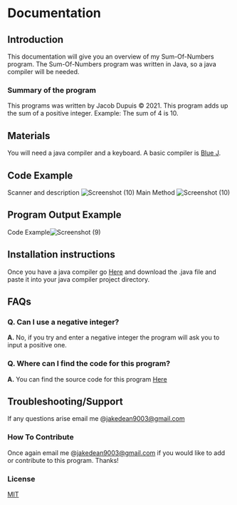 # Documentation
## Introduction 
This documentation will give you an overview of my Sum-Of-Numbers program. The Sum-Of-Numbers program was written in Java, so a java compiler will be needed. 
### Summary of the program
This programs was written by Jacob Dupuis © 2021. This program adds up the sum of a positive integer. Example: The sum of 4 is 10.
## Materials
You will need a java compiler and a keyboard. A basic compiler is [Blue J](https://www.bluej.org/).
## Code Example
Scanner and description ![Screenshot (10)](https://user-images.githubusercontent.com/66533303/144146895-3d0dd2a7-0f40-4623-8f73-c3e31f328953.png)
Main Method ![Screenshot (10)](https://user-images.githubusercontent.com/66533303/144146941-d8d23669-b58b-4aeb-b6a5-aacfb45df9be.png)
## Program Output Example
Code Example![Screenshot (9)](https://user-images.githubusercontent.com/66533303/144146325-b0e443e7-705b-47ec-ac76-3e6223406bba.png)
## Installation instructions
Once you have a java compiler go [Here](https://github.com/jakedean9903/Documentation) and download the .java file and paste it into your java compiler project directory.
## FAQs
### Q. Can I use a negative integer?
**A.** No, if you try and enter a negative integer the program will ask you to input a positive one. 
### Q. Where can I find the code for this program?
**A.** You can find the source code for this program [Here](https://github.com/jakedean9903/Documentation)
## Troubleshooting/Support
If any questions arise email me @jakedean9003@gmail.com
### How To Contribute
Once again email me @jakedean9003@gmail.com if you would like to add or contribute to this program. Thanks!
### License
[MIT](https://choosealicense.com/licenses/mit/)

